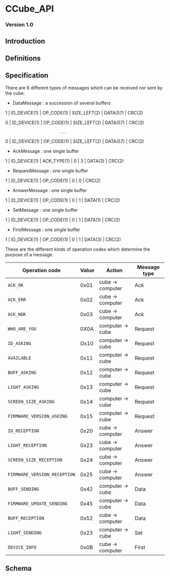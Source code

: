 # CCube_API


### Version 1.0


## Introduction


## Definitions


## Specification

There are 6 different types of messages which can be received nor sent by the cube.

- DataMessage : a succession of several buffers

1 | ID_DEVICE(1) | OP_CODE(1) | SIZE_LEFT(2) | DATA(57) | CRC(2)

0 | ID_DEVICE(1) | OP_CODE(1) | SIZE_LEFT(2) | DATA(57) | CRC(2)

                            ...

0 | ID_DEVICE(1) | OP_CODE(1) | SIZE_LEFT(2) | DATA(57) | CRC(2)


- AckMessage : one single buffer

1 | ID_DEVICE(1) | ACK_TYPE(1) | 0 | 3 | DATA(3) | CRC(2)


- RequestMessage : one single buffer

1 | ID_DEVICE(1) | OP_CODE(1) | 0 | 0 | CRC(2)


- AnswerMessage : one single buffer

1 | ID_DEVICE(1) | OP_CODE(1) | 0 | 1 | DATA(1) | CRC(2)        


- SetMessage : one single buffer

1 | ID_DEVICE(1) | OP_CODE(1) | 0 | 1 | DATA(1) | CRC(2)


- FirstMessage : one single buffer

1 | ID_DEVICE(1) | OP_CODE(1) | 0 | 1 | DATA(3) | CRC(2)        


These are the different kinds of operation codes which determine the purpose of a message.

Operation code | Value | Action | Message type
--- | --- | --- | ---
`ACK_OK` | 0x01 | cube -> computer | Ack
`ACK_ERR` | 0x02 | cube -> computer | Ack
`ACK_NOK` | 0x03 | cube -> computer | Ack
`WHO_ARE_YOU` | 0X0A | computer -> cube | Request
`ID_ASKING` | Ox10 | computer -> cube | Request
`AVAILABLE` | 0x11 | computer -> cube | Request
`BUFF_ASKING` | 0x12 | computer -> cube | Request
`LIGHT_ASKING` | 0x13 | computer -> cube | Request
`SCREEN_SIZE_ASKING` | 0x14 | computer -> cube | Request
`FIRMWARE_VERSION_ASKING` | 0x15 | computer -> cube | Request
`ID_RECEPTION` | 0x20 | cube -> computer | Answer
`LIGHT_RECEPTION` | 0x23 | cube -> computer | Answer
`SCREEN_SIZE_RECEPTION` | 0x24 | cube -> computer | Answer
`FIRMWARE_VERSION_RECEPTION` | 0x25 | cube -> computer | Answer
`BUFF_SENDING` | 0x42 | computer -> cube | Data
`FIRMWARE_UPDATE_SENDING` | 0x45 | computer -> cube | Data
`BUFF_RECEPTION` | 0x52 | cube -> computer | Data
`LIGHT_SENDING` | 0x23 | computer -> cube | Set
`DEVICE_INFO` | 0x0B | cube -> computer | First


## Schema